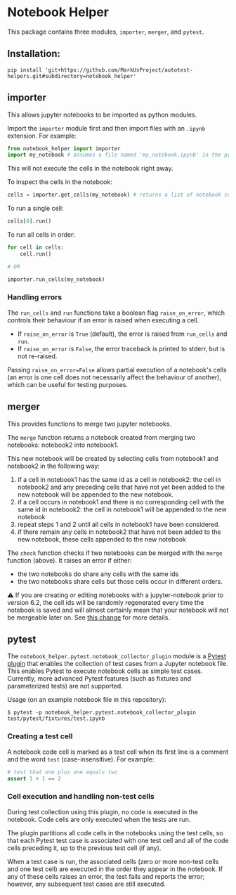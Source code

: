 # Notebook Helper

This package contains three modules, `importer`, `merger`, and `pytest`.


## Installation:

```shell
pip install 'git+https://github.com/MarkUsProject/autotest-helpers.git#subdirectory=notebook_helper'
```

## importer

This allows jupyter notebooks to be imported as python modules.

Import the `importer` module first and then import files with an `.ipynb` extension. For example:

```python
from notebook_helper import importer
import my_notebook # assumes a file named 'my_notebook.ipynb' in the python path
```

This will not execute the cells in the notebook right away.

To inspect the cells in the notebook:

```python
cells = importer.get_cells(my_notebook) # returns a list of notebook cells
```

To run a single cell:

```python
cells[0].run()
```

To run all cells in order:

```python
for cell in cells:
    cell.run()

# OR

importer.run_cells(my_notebook)
```

### Handling errors

The `run_cells` and `run` functions take a boolean flag `raise_on_error`, which controls their behaviour if an error is raised when executing a cell.

- If `raise_on_error` is `True` (default), the error is raised from `run_cells` and `run`.
- If `raise_on_error` is `False`, the error traceback is printed to stderr, but is not re-raised.

Passing `raise_on_error=False` allows partial execution of a notebook's cells (an error is one cell does not necessarily affect the behaviour of another), which can be useful for testing purposes.

## merger

This provides functions to merge two jupyter notebooks.

The `merge` function returns a notebook created from merging two notebooks: notebook2 into notebook1.

This new notebook will be created by selecting cells from notebook1 and notebook2 in the following way:

1. if a cell in notebook1 has the same id as a cell in notebook2:
    the cell in notebook2 and any preceding cells that have not yet been added to the new notebook
    will be appended to the new notebook.
2. if a cell occurs in notebook1 and there is no corresponding cell with the same id in notebook2:
    the cell in notebook1 will be appended to the new notebook
3. repeat steps 1 and 2 until all cells in notebook1 have been considered.
4. if there remain any cells in notebook2 that have not been added to the new notebook, these cells
   appended to the new notebook

The `check` function checks if two notebooks can be merged with the `merge` function (above). It raises an error if either:

- the two notebooks do share any cells with the same ids
- the two notebooks share cells but those cells occur in different orders.

:warning: If you are creating or editing notebooks with a jupyter-notebook prior to version 6.2, the cell ids will be randomly regenerated every time the notebook is saved and will almost certainly mean that your notebook will not be mergeable later on. See [this change](https://github.com/jupyter/notebook/pull/5928) for more details.

## pytest

The `notebook_helper.pytest.notebook_collector_plugin` module is a [Pytest plugin](https://docs.pytest.org/en/7.1.x/how-to/writing_plugins.html) that enables the collection of test cases from a Jupyter notebook file.
This enables Pytest to execute notebook cells as simple test cases.
Currently, more advanced Pytest features (such as fixtures and parameterized tests) are not supported.

Usage (on an example notebook file in this repository):

```console
$ pytest -p notebook_helper.pytest.notebook_collector_plugin test/pytest/fixtures/test.ipynb 
```

### Creating a test cell

A notebook code cell is marked as a test cell when its first line is a comment and the word `test` (case-insensitive).
For example:

```python
# test that one plus one equals two
assert 1 + 1 == 2
```

### Cell execution and handling non-test cells

During test collection using this plugin, no code is executed in the notebook.
Code cells are only executed when the tests are run.

The plugin partitions all code cells in the notebooks using the test cells, so that each Pytest test case is associated with one test cell and all of the code cells preceding it, up to the previous test cell (if any).

When a test case is run, the associated cells (zero or more non-test cells and one test cell) are executed in the order they appear in the notebook.
If any of these cells raises an error, the test fails and reports the error; however, any subsequent test cases are still executed.
